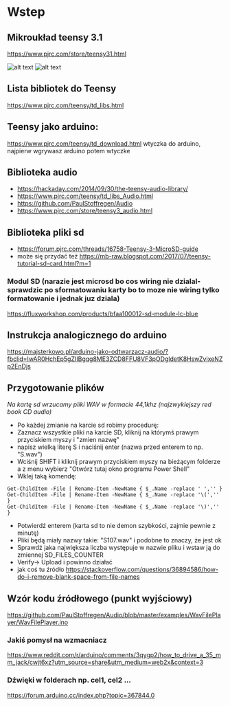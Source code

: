 # Wstep 

## Mikroukład teensy 3.1
https://www.pjrc.com/store/teensy31.html

![alt text](https://www.pjrc.com/teensy/teensy31_front_pinout.png)
![alt text](https://www.pjrc.com/teensy/teensy31_back_pinout.png)

## Lista bibliotek do Teensy
https://www.pjrc.com/teensy/td_libs.html

## Teensy jako arduino:
https://www.pjrc.com/teensy/td_download.html wtyczka do arduino, najpierw wgrywasz arduino potem wtyczke

## Biblioteka audio
* https://hackaday.com/2014/09/30/the-teensy-audio-library/
* https://www.pjrc.com/teensy/td_libs_Audio.html
* https://github.com/PaulStoffregen/Audio
* https://www.pjrc.com/store/teensy3_audio.html

## Biblioteka pliki sd
* https://forum.pjrc.com/threads/16758-Teensy-3-MicroSD-guide
* może się przydać też https://mb-raw.blogspot.com/2017/07/teensy-tutorial-sd-card.html?m=1

### Modul SD (narazie jest microsd bo cos wiring nie dzialal- sprawdzic po sformatowaniu karty bo to moze nie wiring tylko formatowanie i jednak juz dziala)
https://fluxworkshop.com/products/bfaa100012-sd-module-lc-blue 

## Instrukcja analogicznego do arduino
https://majsterkowo.pl/arduino-jako-odtwarzacz-audio/?fbclid=IwAR0HchEp5gZIIBgqg8ME3ZCD8FFU8VF3pODgldetK8HswZvixeNZp2EnDjs

## Przygotowanie plików
*Na kartę sd wrzucamy pliki WAV w formacie 44,1khz (najzwyklejszy red book CD audio)*
* Po każdej zmianie na karcie sd robimy procedurę:
* Zaznacz wszystkie pliki na karcie SD, kliknij na którymś prawym przyciskiem myszy i "zmien nazwę"
* napisz wielką literę S i naciśnij enter (nazwa przed enterem to np. "S.wav")
* Wciśnij SHIFT i kliknij prawym przyciskiem myszy na bieżącym folderze a z menu wybierz "Otwórz tutaj okno programu Power Shell"
* Wklej taką komendę:
```
Get-ChildItem -File | Rename-Item -NewName { $_.Name -replace ' ','' }
Get-ChildItem -File | Rename-Item -NewName { $_.Name -replace '\(','' }
Get-ChildItem -File | Rename-Item -NewName { $_.Name -replace '\)','' }

```
* Potwierdź enterem (karta sd to nie demon szybkości, zajmie pewnie z minutę)
* Pliki będą miały nazwy takie: "S107.wav" i podobne to znaczy, że jest ok
* Sprawdź jaka największa liczba występuje w nazwie pliku i wstaw ją do zmiennej SD_FILES_COUNTER
* Verify-> Upload i powinno działać
* jak coś tu źródło https://stackoverflow.com/questions/36894586/how-do-i-remove-blank-space-from-file-names 

## Wzór kodu źródłowego (punkt wyjściowy)
https://github.com/PaulStoffregen/Audio/blob/master/examples/WavFilePlayer/WavFilePlayer.ino 

### Jakiś pomysł na wzmacniacz
https://www.reddit.com/r/arduino/comments/3qygp2/how_to_drive_a_35_mm_jack/cwjt6xz?utm_source=share&utm_medium=web2x&context=3

### Dźwięki w folderach np. cel1, cel2 ...
https://forum.arduino.cc/index.php?topic=367844.0

